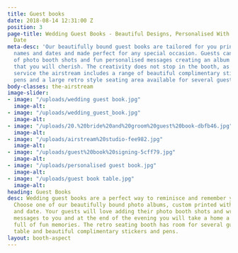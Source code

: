 ```yaml
---
title: Guest books
date: 2018-08-14 12:31:00 Z
position: 3
page-title: Wedding Guest Books - Beautiful Designs, Personalised With Your Name &
  Date
meta-desc: 'Our beautifully bound guest books are tailored for you printed with your
  names and dates and made perfect for any special occasion. Guests can add a variety
  of photo booth shots and fun personalised messages creating an album full of memories
  that you will cherish. The creativity does not stop in the booth, as part of our
  service the airstream includes a range of beautiful complimentary stickers, stylish
  pens and a large retro style seating area available for several guests. '
body-classes: the-airstream
image-slider:
- image: "/uploads/wedding guest book.jpg"
  image-alt: 
- image: "/uploads/wedding_guest_book.jpg"
  image-alt: 
- image: "/uploads/20.%20bride%20and%20groom%20guest%20book-dbfb46.jpg"
  image-alt: 
- image: "/uploads/airstream%20studio-fee982.jpg"
  image-alt: 
- image: "/uploads/guest%20book%20signing-5cff79.jpg"
  image-alt: 
- image: "/uploads/personalised guest book.jpg"
  image-alt: 
- image: "/uploads/guest book table.jpg"
  image-alt: 
heading: Guest Books
desc: Wedding guest books are a perfect way to reminisce and remember your big day.
  Choose one of our beautifully bound photo albums, custom printed with your names
  and date. Your guests will love adding their photo booth shots and writing personal
  messages to you and at the end of the evening you will take a home a fantastic book
  full of fun memories. The retro seating booth has room for several guests, a large
  table and beautiful complimentary stickers and pens.
layout: booth-aspect
---
```


